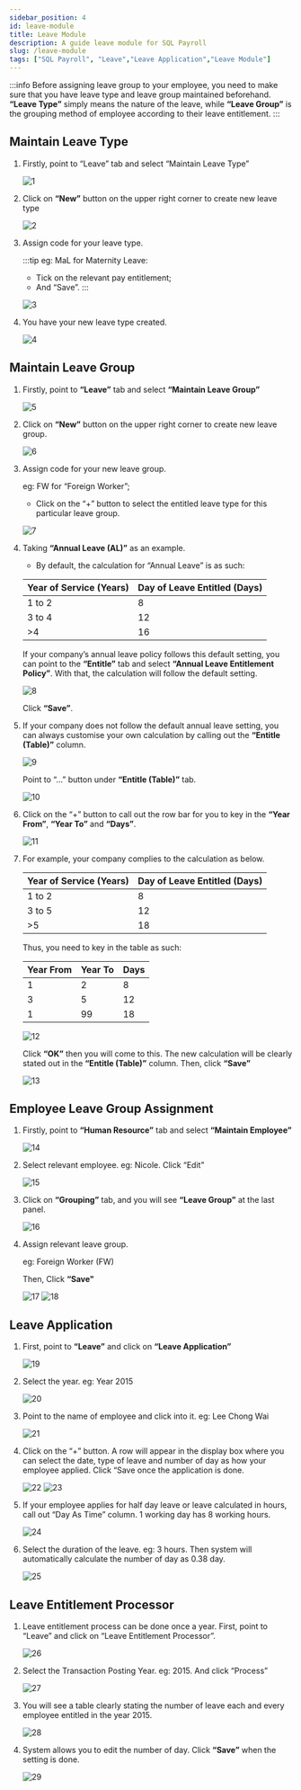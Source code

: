 ```yaml
---
sidebar_position: 4
id: leave-module
title: Leave Module
description: A guide leave module for SQL Payroll
slug: /leave-module
tags: ["SQL Payroll", "Leave","Leave Application","Leave Module"]
---
```



:::info
Before assigning leave group to your employee, you need to make sure that you have leave type and leave group maintained beforehand. **“Leave Type”** simply means the nature of the leave, while **“Leave Group”** is the grouping method of employee according to their leave entitlement.
:::

## Maintain Leave Type

1. Firstly, point to “Leave” tab and select “Maintain Leave Type”

    ![1](/img/leave/leave-module/1.png)

2. Click on **“New”** button on the upper right corner to create new leave type

    ![2](/img/leave/leave-module/2.png)

3. Assign code for your leave type.

    :::tip eg: MaL for Maternity Leave:

    - Tick on the relevant pay entitlement;
    - And “Save”.
    :::

    ![3](/img/leave/leave-module/3.png)

4. You have your new leave type created.

    ![4](/img/leave/leave-module/4.png)

## Maintain Leave Group

1. Firstly, point to **“Leave”** tab and select **“Maintain Leave Group”**

    ![5](/img/leave/leave-module/5.png)

2. Click on **“New”** button on the upper right corner to create new leave group.

    ![6](/img/leave/leave-module/6.png)

3. Assign code for your new leave group.

    eg: FW for “Foreign Worker”;
    - Click on the “+” button to select the entitled leave type for this particular leave group.

    ![7](/img/leave/leave-module/7.png)

4. Taking **“Annual Leave (AL)”** as an example.

    - By default, the calculation for “Annual Leave” is as such:

    |Year of Service (Years) |Day of Leave Entitled (Days) |
    |------------------------|-----------------------------|
    |1 to 2                  |          8                  |
    |3 to 4                  |         12                  |
    |  >4                    |         16                  |

    If your company’s annual leave policy follows this default setting, you can point to the **“Entitle”** tab and select **“Annual Leave Entitlement Policy”**. With that, the calculation will follow the default setting.

    ![8](/img/leave/leave-module/8.png)

    Click **“Save”**.

5. If your company does not follow the default annual leave setting, you can always customise your own calculation by calling out the **“Entitle (Table)”** column.

    ![9](/img/leave/leave-module/9.png)

     Point to “…” button under **“Entitle (Table)”** tab.

    ![10](/img/leave/leave-module/10.png)

6. Click on the “+” button to call out the row bar for you to key in the **“Year From”**, **“Year To”** and **“Days”**.

    ![11](/img/leave/leave-module/11.png)

7. For example, your company complies to the calculation as below.

    |Year of Service (Years) | Day of Leave Entitled (Days) |
    |------------------------|------------------------------|
    |1 to 2                  |      8                       |
    |3 to 5                  |      12                      |
    |>5                      |      18                      |

    Thus, you need to key in the table as such:

    |Year From |Year To |Days  |
    |----------|--------|------|
    |1         | 2      | 8    |
    |3         | 5      | 12   |
    |1         | 99     | 18   |

    ![12](/img/leave/leave-module/12.png)

    Click **“OK”** then you will come to this. The new calculation will be clearly stated out in the **“Entitle (Table)”** column. Then, click **“Save”**

    ![13](/img/leave/leave-module/13.png)

## Employee Leave Group Assignment

1. Firstly, point to **“Human Resource”** tab and select **“Maintain Employee”**

    ![14](/img/leave/leave-module/14.png)

2. Select relevant employee. eg: Nicole. Click “Edit”

    ![15](/img/leave/leave-module/15.png)

3. Click on **“Grouping”** tab, and you will see **“Leave Group”** at the last panel.

    ![16](/img/leave/leave-module/16.png)

4. Assign relevant leave group.

    eg: Foreign Worker (FW)

    Then, Click **“Save"**

    ![17](/img/leave/leave-module/17.png)
    ![18](/img/leave/leave-module/18.png)

## Leave Application

1. First, point to **“Leave”** and click on **“Leave Application”**

    ![19](/img/leave/leave-module/19.png)

2. Select the year. eg: Year 2015

    ![20](/img/leave/leave-module/20.png)

3. Point to the name of employee and click into it. eg: Lee Chong Wai

    ![21](/img/leave/leave-module/21.png)

4. Click on the “+” button. A row will appear in the display box where you can select the date, type of leave and number of day as how your employee applied. Click “Save once the application is done.

    ![22](/img/leave/leave-module/22.png)
    ![23](/img/leave/leave-module/23.png)

5. If your employee applies for half day leave or leave calculated in hours, call out “Day As Time” column. 1 working day has 8 working hours.

    ![24](/img/leave/leave-module/24.png)

6. Select the duration of the leave. eg: 3 hours. Then system will automatically calculate the number of day as 0.38 day.

    ![25](/img/leave/leave-module/25.png)

## Leave Entitlement Processor

1. Leave entitlement process can be done once a year. First, point to “Leave” and click on “Leave Entitlement Processor”.

    ![26](/img/leave/leave-module/26.png)

2. Select the Transaction Posting Year. eg: 2015. And click “Process”

    ![27](/img/leave/leave-module/27.png)

3. You will see a table clearly stating the number of leave each and every employee entitled in the year 2015.

    ![28](/img/leave/leave-module/28.png)

4. System allows you to edit the number of day. Click **“Save”** when the setting is done.

    ![29](/img/leave/leave-module/29.png)
